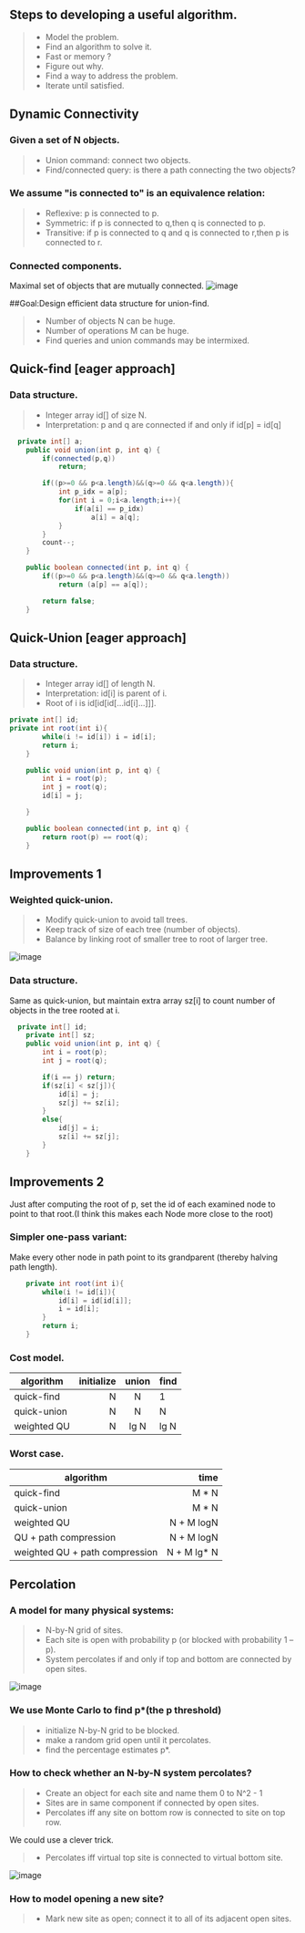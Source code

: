 ## Steps to developing a useful algorithm.

> * Model the problem.
> * Find an algorithm to solve it.
> * Fast or memory ?
> * Figure out why.
> * Find a way to address the problem.
> * Iterate until satisfied.

## Dynamic Connectivity

### Given a set of N objects.

> * Union command: connect two objects.
> * Find/connected query: is there a path connecting the two objects?

### We assume "is connected to" is an equivalence relation:
> * Reflexive: p is connected to p.
> * Symmetric: if p is connected to q,then q is connected to p.
> * Transitive: if p is connected to q and q is connected to r,then p is connected to r.

### Connected components.
Maximal set of objects that are mutually connected.
![image](https://github.com/Byelaney/Algorithm-P1/raw/master/notes/pictures/connected_components.png)

##Goal:Design efficient data structure for union-find.
> * Number of objects N can be huge.
> * Number of operations M can be huge.
> * Find queries and union commands may be intermixed.


## Quick-find [eager approach]
### Data structure.
> * Integer array id[] of size N.
> * Interpretation: p and q are connected if and only if id[p] = id[q]

```java
  private int[] a;
	public void union(int p, int q) {
		if(connected(p,q))
			return;

		if((p>=0 && p<a.length)&&(q>=0 && q<a.length)){
			int p_idx = a[p];
			for(int i = 0;i<a.length;i++){
				if(a[i] == p_idx)
					a[i] = a[q];
			}
		}
		count--;
	}

	public boolean connected(int p, int q) {
		if((p>=0 && p<a.length)&&(q>=0 && q<a.length))
			return (a[p] == a[q]);

		return false;
	}
```

## Quick-Union [eager approach]
### Data structure.
> * Integer array id[] of length N.
> * Interpretation: id[i] is parent of i.
> * Root of i is id[id[id[...id[i]...]]].

```java
private int[] id;
private int root(int i){
		while(i != id[i]) i = id[i];
		return i;
	}

	public void union(int p, int q) {
		int i = root(p);
		int j = root(q);
		id[i] = j;

	}

	public boolean connected(int p, int q) {
		return root(p) == root(q);
	}
```

## Improvements 1
### Weighted quick-union.
> * Modify quick-union to avoid tall trees.
> * Keep track of size of each tree (number of objects).
> * Balance by linking root of smaller tree to root of larger tree.

![image](https://github.com/Byelaney/Algorithm-P1/raw/master/notes/pictures/weighted.png)

### Data structure.
Same as quick-union, but maintain extra array sz[i] to count number of objects in the tree rooted at i.

```java
  private int[] id;
	private int[] sz;
	public void union(int p, int q) {
		int i = root(p);
		int j = root(q);

		if(i == j) return;
		if(sz[i] < sz[j]){
			id[i] = j;
			sz[j] += sz[i];
		}
		else{
			id[j] = i;
			sz[i] += sz[j];
		}
	}
```

## Improvements 2
Just after computing the root of p, set the id of each examined node to point to that root.(I think this makes each Node more close to the root)

### Simpler one-pass variant:
Make every other node in path point to its grandparent (thereby halving path length).
```java
   	private int root(int i){
		while(i != id[i]){
			id[i] = id[id[i]];
			i = id[i];
		}
		return i;
	}
```
### Cost model.
| algorithm  | initialize  |  union  | find |
| --------   | ---------:  | :----:  | ---- |
| quick-find | N           |  N      | 1    |
| quick-union| N           |  N      | N    |
| weighted QU| N           |  lg N   | lg N |

### Worst case.
| algorithm  | time |
| --------   | ----:|
| quick-find | M * N|
| quick-union| M * N|
| weighted QU| N + M logN|
| QU + path compression| N + M logN|
| weighted QU + path compression| N + M lg* N|

## Percolation

### A model for many physical systems:
> * N-by-N grid of sites.
> * Each site is open with probability p (or blocked with probability 1 – p).
> * System percolates if and only if top and bottom are connected by open sites.

![image](https://github.com/Byelaney/Algorithm-P1/raw/master/notes/pictures/percolate.png)

### We use Monte Carlo to find p*(the p threshold)
> * initialize N-by-N grid to be blocked.
> * make a random grid open until it percolates.
> * find the percentage estimates p*.

### How to check whether an N-by-N system percolates?
> * Create an object for each site and name them 0 to N^2 - 1
> * Sites are in same component if connected by open sites.
> * Percolates iff any site on bottom row is connected to site on top row.

We could use a clever trick.
> * Percolates iff virtual top site is connected to virtual bottom site.

![image](https://github.com/Byelaney/Algorithm-P1/raw/master/notes/pictures/clever_trick.png)

### How to model opening a new site?
> * Mark new site as open; connect it to all of its adjacent open sites.
